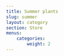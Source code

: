 ```yaml
---
title: Summer plants
slug: summer
layout: category
section: Store
menus:
    categories:
        weight: 2
---
```

